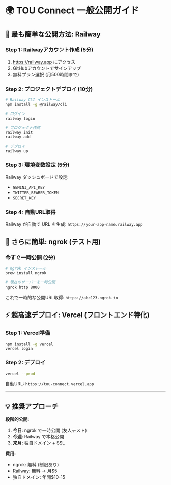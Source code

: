 # 🌍 TOU Connect 一般公開ガイド

## 🚀 最も簡単な公開方法: Railway

### Step 1: Railwayアカウント作成 (5分)
1. https://railway.app にアクセス
2. GitHubアカウントでサインアップ
3. 無料プラン選択 (月500時間まで)

### Step 2: プロジェクトデプロイ (10分)
```bash
# Railway CLI インストール
npm install -g @railway/cli

# ログイン
railway login

# プロジェクト作成
railway init
railway add

# デプロイ
railway up
```

### Step 3: 環境変数設定 (5分)
Railway ダッシュボードで設定:
- `GEMINI_API_KEY`
- `TWITTER_BEARER_TOKEN`
- `SECRET_KEY`

### Step 4: 自動URL取得
Railway が自動で URL を生成:
`https://your-app-name.railway.app`

## 🌟 さらに簡単: ngrok (テスト用)

### 今すぐ一時公開 (2分)
```bash
# ngrok インストール
brew install ngrok

# 現在のサーバーを一時公開
ngrok http 8000
```

これで一時的な公開URL取得:
`https://abc123.ngrok.io`

## ⚡ 超高速デプロイ: Vercel (フロントエンド特化)

### Step 1: Vercel準備
```bash
npm install -g vercel
vercel login
```

### Step 2: デプロイ
```bash
vercel --prod
```

自動URL: `https://tou-connect.vercel.app`

---

## 💡 推奨アプローチ

**段階的公開:**
1. **今日**: ngrok で一時公開 (友人テスト)
2. **今週**: Railway で本格公開
3. **来月**: 独自ドメイン + SSL

**費用:**
- ngrok: 無料 (制限あり)
- Railway: 無料 → 月$5
- 独自ドメイン: 年間$10-15
